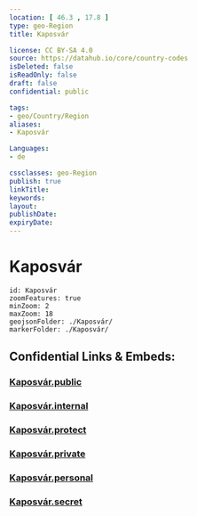 ```yaml
---
location: [ 46.3 , 17.8 ] 
type: geo-Region
title: Kaposvár

license: CC BY-SA 4.0
source: https://datahub.io/core/country-codes
isDeleted: false
isReadOnly: false
draft: false
confidential: public

tags:
- geo/Country/Region
aliases:
- Kaposvár

Languages:
- de

cssclasses: geo-Region
publish: true
linkTitle: 
keywords: 
layout: 
publishDate: 
expiryDate: 
---
```


# Kaposvár

```leaflet
id: Kaposvár
zoomFeatures: true 
minZoom: 2 
maxZoom: 18
geojsonFolder: ./Kaposvár/
markerFolder: ./Kaposvár/
```


## Confidential Links & Embeds: 

### [Kaposvár.public](/_public/\Earth\Continent\Europe\Europe~East\Hungary\Counties~Hungary\Somogy\CityKaposvár.public.md) 

### [Kaposvár.internal](/_internal/\Earth\Continent\Europe\Europe~East\Hungary\Counties~Hungary\Somogy\CityKaposvár.internal.md) 

### [Kaposvár.protect](/_protect/\Earth\Continent\Europe\Europe~East\Hungary\Counties~Hungary\Somogy\CityKaposvár.protect.md) 

### [Kaposvár.private](/_private/\Earth\Continent\Europe\Europe~East\Hungary\Counties~Hungary\Somogy\CityKaposvár.private.md) 

### [Kaposvár.personal](/_personal/\Earth\Continent\Europe\Europe~East\Hungary\Counties~Hungary\Somogy\CityKaposvár.personal.md) 

### [Kaposvár.secret](/_secret/\Earth\Continent\Europe\Europe~East\Hungary\Counties~Hungary\Somogy\CityKaposvár.secret.md)

